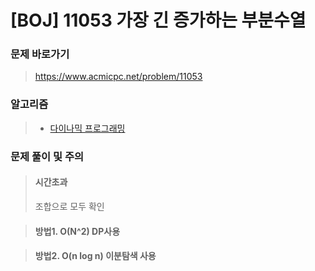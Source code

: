 # [BOJ] 11053 가장 긴 증가하는 부분수열

### 문제 바로가기

>  https://www.acmicpc.net/problem/11053

### 알고리즘

> - [다이나믹 프로그래밍](https://www.acmicpc.net/problem/tag/25)

### 문제 풀이 및 주의

> #### 시간초과
>
> 조합으로 모두 확인

> #### 방법1. O(N^2)  DP사용
>
> 

> #### 방법2. O(n log n)  이분탐색 사용

